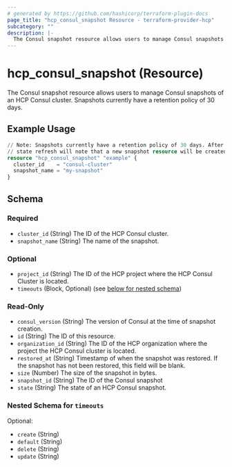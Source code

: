 ```yaml
---
# generated by https://github.com/hashicorp/terraform-plugin-docs
page_title: "hcp_consul_snapshot Resource - terraform-provider-hcp"
subcategory: ""
description: |-
  The Consul snapshot resource allows users to manage Consul snapshots of an HCP Consul cluster. Snapshots currently have a retention policy of 30 days.
---
```


# hcp_consul_snapshot (Resource)

The Consul snapshot resource allows users to manage Consul snapshots of an HCP Consul cluster. Snapshots currently have a retention policy of 30 days.

## Example Usage

```terraform
// Note: Snapshots currently have a retention policy of 30 days. After that time, any Terraform
// state refresh will note that a new snapshot resource will be created.
resource "hcp_consul_snapshot" "example" {
  cluster_id    = "consul-cluster"
  snapshot_name = "my-snapshot"
}
```

<!-- schema generated by tfplugindocs -->
## Schema

### Required

- `cluster_id` (String) The ID of the HCP Consul cluster.
- `snapshot_name` (String) The name of the snapshot.

### Optional

- `project_id` (String) The ID of the HCP project where the HCP Consul Cluster is located.
- `timeouts` (Block, Optional) (see [below for nested schema](#nestedblock--timeouts))

### Read-Only

- `consul_version` (String) The version of Consul at the time of snapshot creation.
- `id` (String) The ID of this resource.
- `organization_id` (String) The ID of the HCP organization where the project the HCP Consul cluster is located.
- `restored_at` (String) Timestamp of when the snapshot was restored. If the snapshot has not been restored, this field will be blank.
- `size` (Number) The size of the snapshot in bytes.
- `snapshot_id` (String) The ID of the Consul snapshot
- `state` (String) The state of an HCP Consul snapshot.

<a id="nestedblock--timeouts"></a>
### Nested Schema for `timeouts`

Optional:

- `create` (String)
- `default` (String)
- `delete` (String)
- `update` (String)


